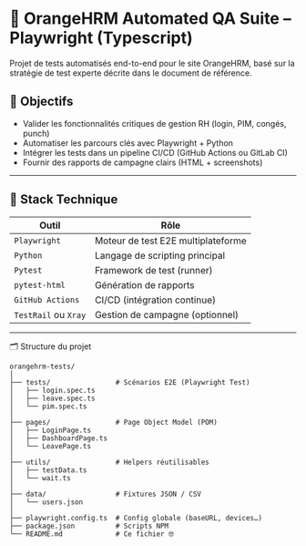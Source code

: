 # 🧪 OrangeHRM Automated QA Suite – Playwright (Typescript)

Projet de tests automatisés end-to-end pour le site OrangeHRM, basé sur la stratégie de test experte décrite dans le document de référence.

## 🚀 Objectifs

- Valider les fonctionnalités critiques de gestion RH (login, PIM, congés, punch)
- Automatiser les parcours clés avec Playwright + Python
- Intégrer les tests dans un pipeline CI/CD (GitHub Actions ou GitLab CI)
- Fournir des rapports de campagne clairs (HTML + screenshots)

---

## 🧰 Stack Technique

| Outil                | Rôle                               |
| -------------------- | ---------------------------------- |
| `Playwright`         | Moteur de test E2E multiplateforme |
| `Python`             | Langage de scripting principal     |
| `Pytest`             | Framework de test (runner)         |
| `pytest-html`        | Génération de rapports             |
| `GitHub Actions`     | CI/CD (intégration continue)       |
| `TestRail` ou `Xray` | Gestion de campagne (optionnel)    |

---

🗂️ Structure du projet

```
orangehrm-tests/
│
├── tests/                # Scénarios E2E (Playwright Test)
│   ├── login.spec.ts
│   ├── leave.spec.ts
│   └── pim.spec.ts
│
├── pages/                # Page Object Model (POM)
│   ├── LoginPage.ts
│   ├── DashboardPage.ts
│   └── LeavePage.ts
│
├── utils/                # Helpers réutilisables
│   ├── testData.ts
│   └── wait.ts
│
├── data/                 # Fixtures JSON / CSV
│   └── users.json
│
├── playwright.config.ts  # Config globale (baseURL, devices…)
├── package.json          # Scripts NPM
└── README.md             # Ce fichier 🤓
```
